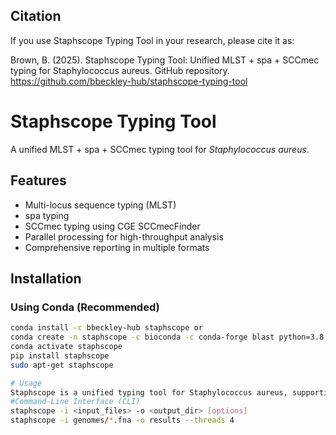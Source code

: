 ## Citation

If you use Staphscope Typing Tool in your research, please cite it as:

Brown, B. (2025). Staphscope Typing Tool: Unified MLST + spa + SCCmec typing for Staphylococcus aureus. GitHub repository. https://github.com/bbeckley-hub/staphscope-typing-tool

# Staphscope Typing Tool

A unified MLST + spa + SCCmec typing tool for *Staphylococcus aureus*.

## Features

- Multi-locus sequence typing (MLST)
- spa typing
- SCCmec typing using CGE SCCmecFinder
- Parallel processing for high-throughput analysis
- Comprehensive reporting in multiple formats

## Installation

### Using Conda (Recommended)
```bash
conda install -c bbeckley-hub staphscope or 
conda create -n staphscope -c bioconda -c conda-forge blast python=3.8
conda activate staphscope
pip install staphscope
sudo apt-get staphscope

# Usage
Staphscope is a unified typing tool for Staphylococcus aureus, supporting MLST, spa typing, and SCCmec typing. It also supports parallel processing for faster analysis of multiple genomes.
#Command-Line Interface (CLI)
staphscope -i <input_files> -o <output_dir> [options]
staphscope -i genomes/*.fna -o results --threads 4
